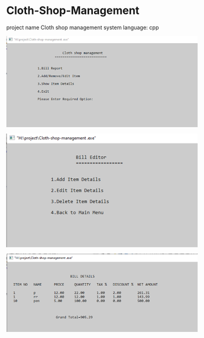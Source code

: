 # Cloth-Shop-Management
project name Cloth shop management system
language: cpp

![](images/1.PNG)

![](images/2.PNG)

![](images/3.PNG)
